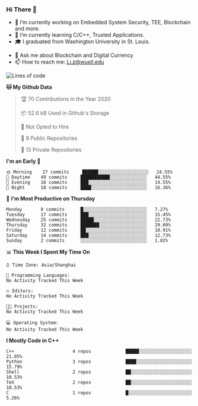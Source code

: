 ### Hi There 👋

<!--
**G0o9leA1/G0o9leA1** is a ✨ _special_ ✨ repository because its `README.md` (this file) appears on your GitHub profile.

Here are some ideas to get you started:
-->
- 🔭 I’m currently working on Embedded System Security, TEE, Blockchain and more.
- 🌱 I’m currently learning C/C++, Trusted Applications.
- 🎓 I graduated from Washington University in St. Louis.
<!-- - 👯 I’m looking to collaborate on ...
- 🤔 I’m looking for help with ... -->
- 💬 Ask me about Blockchain and Digital Currency
- 📫 How to reach me: Li.z@wustl.edu
<!-- - 😄 Pronouns: ...
- ⚡ Fun fact: ... -->

<!--START_SECTION:waka-->
![Lines of code](https://img.shields.io/badge/From%20Hello%20World%20I%27ve%20Written-110539%20lines%20of%20code-blue)

**🐱 My Github Data** 

> 🏆 70 Contributions in the Year 2020
 > 
> 📦 52.6 kB Used in Github's Storage 
 > 
> 🚫 Not Opted to Hire
 > 
> 📜 9 Public Repositories
 > 
> 🔑 13 Private Repositories 

**I'm an Early 🐤** 

```text
🌞 Morning    27 commits     ██████░░░░░░░░░░░░░░░░░░░   24.55% 
🌆 Daytime    49 commits     ███████████░░░░░░░░░░░░░░   44.55% 
🌃 Evening    16 commits     ███░░░░░░░░░░░░░░░░░░░░░░   14.55% 
🌙 Night      18 commits     ████░░░░░░░░░░░░░░░░░░░░░   16.36%

```
📅 **I'm Most Productive on Thursday** 

```text
Monday       8 commits      █░░░░░░░░░░░░░░░░░░░░░░░░   7.27% 
Tuesday      17 commits     ███░░░░░░░░░░░░░░░░░░░░░░   15.45% 
Wednesday    25 commits     █████░░░░░░░░░░░░░░░░░░░░   22.73% 
Thursday     32 commits     ███████░░░░░░░░░░░░░░░░░░   29.09% 
Friday       12 commits     ██░░░░░░░░░░░░░░░░░░░░░░░   10.91% 
Saturday     14 commits     ███░░░░░░░░░░░░░░░░░░░░░░   12.73% 
Sunday       2 commits      ░░░░░░░░░░░░░░░░░░░░░░░░░   1.82%

```


📊 **This Week I Spent My Time On** 

```text
⌚︎ Time Zone: Asia/Shanghai

💬 Programming Languages: 
No Activity Tracked This Week

🔥 Editors: 
No Activity Tracked This Week

🐱‍💻 Projects: 
No Activity Tracked This Week

💻 Operating System: 
No Activity Tracked This Week

```

**I Mostly Code in C++** 

```text
C++                      4 repos             █████░░░░░░░░░░░░░░░░░░░░   21.05% 
Python                   3 repos             ████░░░░░░░░░░░░░░░░░░░░░   15.79% 
Shell                    2 repos             ██░░░░░░░░░░░░░░░░░░░░░░░   10.53% 
TeX                      2 repos             ██░░░░░░░░░░░░░░░░░░░░░░░   10.53% 
C                        1 repos             █░░░░░░░░░░░░░░░░░░░░░░░░   5.26%

```



<!--END_SECTION:waka-->
